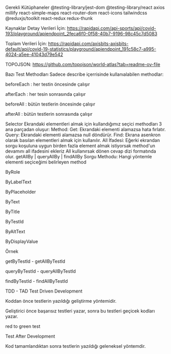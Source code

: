 Gerekli Kütüphaneler
@testing-library/jest-dom
@testing-library/react
axios
millify
react-simple-maps
react-router-dom
react-icons
tailwindcss
@reduxjs/toolkit
react-redux
redux-thunk

Kaynaklar
Detay Verileri İçin: https://rapidapi.com/api-sports/api/covid-193/playground/apiendpoint_2feca6f0-0f58-40b7-9196-98c45c7d5083

Toplam Verileri İçin: https://rapidapi.com/axisbits-axisbits-default/api/covid-19-statistics/playground/apiendpoint_191c58c7-a995-4024-a5ee-41043d79e542

TOPOJSON: https://github.com/topojson/world-atlas?tab=readme-ov-file

Bazı Test Methodları
Sadece describe içerrisinde kullanıalabilen methodlar:

beforeEach : her testin öncesinde çalışır

afterEach : her tesin sonrasında çalışır

beforeAll : bütün testlerin öncesinde çalışır

afterAll : bütün testlerin sonrasında çalışır

Selector
Ekrandaki elementleri almak için kullandığımız seçici methodları 3 ana parçadan oluşur:
Method:
Get: Ekrandaki elementi alamazsa hata fırlatır.
Query: Ekrandaki elementi alamazsa null döndürür.
Find: Ekrana asenkron olarak basılan elementleri almak için kullanılır.
All İfadesi:
Eğerki ekrandan sorgu koşuluna uygun birden fazla element almak istiyorsak method'un devamını all ifadesini ekleriz
All kullanırsak dönen cevap dizi formatında olur.
getAllBy | queryAllBy | findAllBy
Sorgu Methodu:
Hangi yöntemle elementi seçiceğimi belirleyen method

ByRole

ByLabelText

ByPlaceholder

ByText

ByTitle

ByTestId

ByAltText

ByDisplayValue

Örnek

getByTestId - getAllByTestId

queryByTestId - queryAllByTestId

findByTestId - findAllByTestId

TDD - TAD
Test Driven Development

Koddan önce testlerin yazıldığı geliştirme yöntemidir.

Geliştirici önce başarısız testleri yazar, sonra bu testleri geçicek kodları yazar.

red to green test

Test After Development

Kod tamamlandıktan sonra testlerin yazıldığı geleneksel yöntemdir.